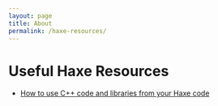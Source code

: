 ```yaml
---
layout: page
title: About
permalink: /haxe-resources/
---
```


# Useful Haxe Resources

- [How to use C++ code and libraries from your Haxe code](https://github.com/EliteMasterEric/hxcpp-interop-testbench)
